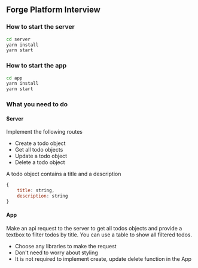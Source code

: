 ## Forge Platform Interview

### How to start the server
```sh
cd server
yarn install
yarn start
```

### How to start the app
```sh
cd app
yarn install
yarn start
```

### What you need to do
#### Server
Implement the following routes
- Create a todo object
- Get all todo objects
- Update a todo object
- Delete a todo object

A todo object contains a title and a description
```javascript
{
    title: string,
    description: string
}
```
	
#### App
Make an api request to the server to get all todos objects and provide a textbox to filter todos by title. You can use a table to show all filtered todos.

- Choose any libraries to make the request
- Don't need to worry about styling
- It is not required to implement create, update delete function in the App